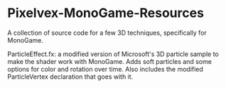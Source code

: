 # Pixelvex-MonoGame-Resources
A collection of source code for a few 3D techniques, specifically for MonoGame.

ParticleEffect.fx: a modified version of Microsoft's 3D particle sample to make the shader work with MonoGame. Adds soft particles and some options for color and rotation over time. Also includes the modified ParticleVertex declaration that goes with it.

